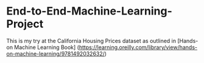 # End-to-End-Machine-Learning-Project

This is my try at the California Housing Prices dataset as outlined in [Hands-on Machine Learning Book] (https://learning.oreilly.com/library/view/hands-on-machine-learning/9781492032632/)
